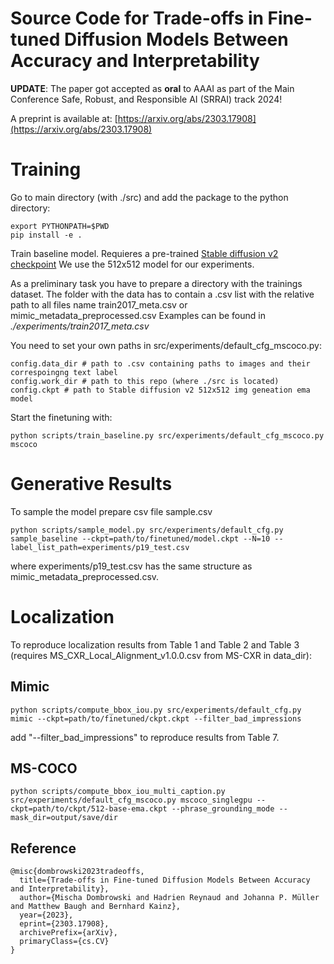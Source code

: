 # Source Code for Trade-offs in Fine-tuned Diffusion Models Between Accuracy and Interpretability 

**UPDATE**: The paper got accepted as **oral** to AAAI as part of the Main Conference Safe, Robust, and Responsible AI (SRRAI) track 2024!

A preprint is available at: [https://arxiv.org/abs/2303.17908](https://arxiv.org/abs/2303.17908)
# Training

Go to main directory (with ./src) and add the package to the python directory:

    export PYTHONPATH=$PWD
    pip install -e . 

Train baseline model. Requieres a pre-trained [Stable diffusion v2 checkpoint](https://github.com/Stability-AI/stablediffusion)
We use the 512x512 model for our experiments. 

As a preliminary task you have to prepare a directory with the trainings dataset. The folder with the data has to contain a .csv list with the relative path to all files name train2017_meta.csv or mimic_metadata_preprocessed.csv
Examples can be found in *./experiments/train2017_meta.csv*

You need to set your own paths in src/experiments/default_cfg_mscoco.py: 

    config.data_dir # path to .csv containing paths to images and their correspoingng text label
    config.work_dir # path to this repo (where ./src is located)
    config.ckpt # path to Stable diffusion v2 512x512 img geneation ema model


Start the finetuning with: 

    python scripts/train_baseline.py src/experiments/default_cfg_mscoco.py mscoco

# Generative Results 

To sample the model prepare csv file sample.csv 

    python scripts/sample_model.py src/experiments/default_cfg.py sample_baseline --ckpt=path/to/finetuned/model.ckpt --N=10 --label_list_path=experiments/p19_test.csv 

where experiments/p19_test.csv has the same structure as mimic_metadata_preprocessed.csv. 


# Localization 

To reproduce localization results from Table 1 and Table 2 and Table 3 (requires MS_CXR_Local_Alignment_v1.0.0.csv from MS-CXR in data_dir):

## Mimic 

    python scripts/compute_bbox_iou.py src/experiments/default_cfg.py mimic --ckpt=path/to/finetuned/ckpt.ckpt --filter_bad_impressions

add "--filter_bad_impressions" to reproduce results from Table 7.

## MS-COCO 

    python scripts/compute_bbox_iou_multi_caption.py src/experiments/default_cfg_mscoco.py mscoco_singlegpu --ckpt=path/to/ckpt/512-base-ema.ckpt --phrase_grounding_mode --mask_dir=output/save/dir

## Reference 
    
    @misc{dombrowski2023tradeoffs,
      title={Trade-offs in Fine-tuned Diffusion Models Between Accuracy and Interpretability}, 
      author={Mischa Dombrowski and Hadrien Reynaud and Johanna P. Müller and Matthew Baugh and Bernhard Kainz},
      year={2023},
      eprint={2303.17908},
      archivePrefix={arXiv},
      primaryClass={cs.CV}
    }
